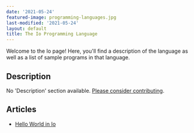 ```yaml
---
date: '2021-05-24'
featured-image: programming-languages.jpg
last-modified: '2021-05-24'
layout: default
title: The Io Programming Language
---
```


Welcome to the Io page! Here, you'll find a description of the language as well as a list of sample programs in that language.

## Description

No 'Description' section available. [Please consider contributing](https://github.com/TheRenegadeCoder/sample-programs-website).

## Articles

- [Hello World in Io](https://sampleprograms.io/projects/hello-world/io)